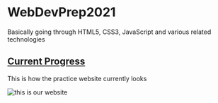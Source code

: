 # WebDevPrep2021

Basically going through HTML5, CSS3, JavaScript and various related technologies

## [Current Progress](#current-progress)

This is how the practice website currently looks

![this is our website](root/images/The%20Poetry%20Workshop.PNG)
